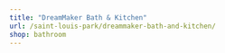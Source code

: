 ```yaml
---
title: "DreamMaker Bath & Kitchen"
url: /saint-louis-park/dreammaker-bath-and-kitchen/
shop: bathroom
---
```

